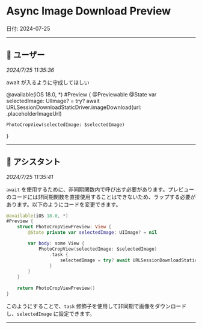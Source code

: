 # Async Image Download Preview

日付: 2024-07-25

---

## 👤 ユーザー
*2024/7/25 11:35:36*

await が入るように守成してほしい

@available(iOS 18.0, *)
#Preview {
    @Previewable @State var selectedImage: UIImage? = try? await URLSessionDownloadStaticDriver.imageDownload(url: .placeholderImageUrl)
    
    PhotoCropView(selectedImage: $selectedImage)
}

---

## 🤖 アシスタント
*2024/7/25 11:35:41*

`await` を使用するために、非同期関数内で呼び出す必要があります。プレビューのコードには非同期関数を直接使用することはできないため、ラップする必要があります。以下のようにコードを変更できます。

```swift
@available(iOS 18.0, *)
#Preview {
    struct PhotoCropViewPreview: View {
        @State private var selectedImage: UIImage? = nil

        var body: some View {
            PhotoCropView(selectedImage: $selectedImage)
                .task {
                    selectedImage = try? await URLSessionDownloadStaticDriver.imageDownload(url: .placeholderImageUrl)
                }
        }
    }
    
    return PhotoCropViewPreview()
}
```

このようにすることで、`task` 修飾子を使用して非同期で画像をダウンロードし、`selectedImage` に設定できます。

---
